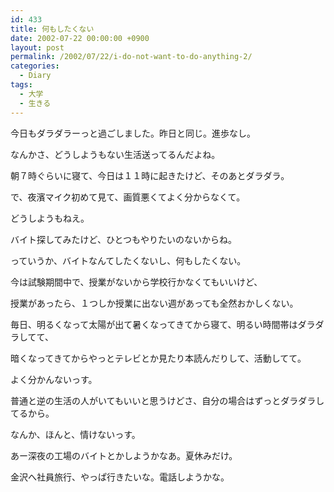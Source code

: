 ```yaml
---
id: 433
title: 何もしたくない
date: 2002-07-22 00:00:00 +0900
layout: post
permalink: /2002/07/22/i-do-not-want-to-do-anything-2/
categories:
  - Diary
tags:
  - 大学
  - 生きる
---
```

今日もダラダラーっと過ごしました。昨日と同じ。進歩なし。
  
なんかさ、どうしようもない生活送ってるんだよね。
  
朝７時ぐらいに寝て、今日は１１時に起きたけど、そのあとダラダラ。
  
で、夜濱マイク初めて見て、画質悪くてよく分からなくて。

<!--more-->

どうしようもねえ。
  
バイト探してみたけど、ひとつもやりたいのないからね。
  
っていうか、バイトなんてしたくないし、何もしたくない。

今は試験期間中で、授業がないから学校行かなくてもいいけど、
  
授業があったら、１つしか授業に出ない週があっても全然おかしくない。

毎日、明るくなって太陽が出て暑くなってきてから寝て、明るい時間帯はダラダラしてて、
  
暗くなってきてからやっとテレビとか見たり本読んだりして、活動してて。
  
よく分かんないっす。
  
普通と逆の生活の人がいてもいいと思うけどさ、自分の場合はずっとダラダラしてるから。
  
なんか、ほんと、情けないっす。

あー深夜の工場のバイトとかしようかなあ。夏休みだけ。

金沢へ社員旅行、やっぱ行きたいな。電話しようかな。
